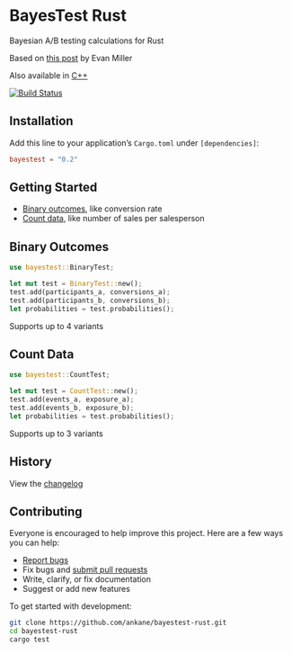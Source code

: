 # BayesTest Rust

Bayesian A/B testing calculations for Rust

Based on [this post](https://www.evanmiller.org/bayesian-ab-testing.html) by Evan Miller

Also available in [C++](https://github.com/ankane/bayestest-cpp)

[![Build Status](https://github.com/ankane/bayestest-rust/actions/workflows/build.yml/badge.svg)](https://github.com/ankane/bayestest-rust/actions)

## Installation

Add this line to your application’s `Cargo.toml` under `[dependencies]`:

```toml
bayestest = "0.2"
```

## Getting Started

- [Binary outcomes](#binary-outcomes), like conversion rate
- [Count data](#count-data), like number of sales per salesperson

## Binary Outcomes

```rust
use bayestest::BinaryTest;

let mut test = BinaryTest::new();
test.add(participants_a, conversions_a);
test.add(participants_b, conversions_b);
let probabilities = test.probabilities();
```

Supports up to 4 variants

## Count Data

```rust
use bayestest::CountTest;

let mut test = CountTest::new();
test.add(events_a, exposure_a);
test.add(events_b, exposure_b);
let probabilities = test.probabilities();
```

Supports up to 3 variants

## History

View the [changelog](https://github.com/ankane/bayestest-rust/blob/master/CHANGELOG.md)

## Contributing

Everyone is encouraged to help improve this project. Here are a few ways you can help:

- [Report bugs](https://github.com/ankane/bayestest-rust/issues)
- Fix bugs and [submit pull requests](https://github.com/ankane/bayestest-rust/pulls)
- Write, clarify, or fix documentation
- Suggest or add new features

To get started with development:

```sh
git clone https://github.com/ankane/bayestest-rust.git
cd bayestest-rust
cargo test
```
